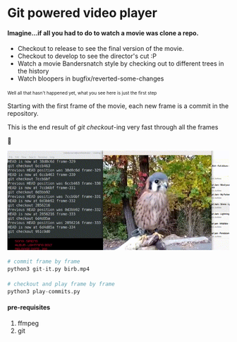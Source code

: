 # Git powered video player

#### Imagine...if all you had to do to watch a movie was clone a repo.

* Checkout to release to see the final version of the movie.
* Checkout to develop to see the director's cut :P
* Watch a movie Bandersnatch style by checking out to different trees in the history
* Watch bloopers in bugfix/reverted-some-changes

<span style="font-size:10px">Well all that hasn't happened yet, what you see here is just the first step</span>

Starting with the first frame of the movie, each new frame is a commit in the repository.

This is the end result of _git checkout_-ing very fast through all the frames

👀

![](demo.gif)

```python
# commit frame by frame
python3 git-it.py birb.mp4

# checkout and play frame by frame
python3 play-commits.py
```


#### pre-requisites
1. ffmpeg
2. git
